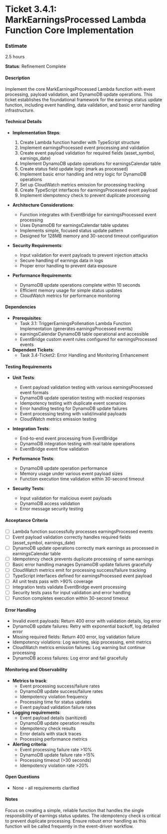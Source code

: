 # Ticket 3.4.1: MarkEarningsProcessed Lambda Function Core Implementation

### Estimate
2.5 hours

**Status**: Refinement Complete

#### Description
Implement the core MarkEarningsProcessed Lambda function with event processing, payload validation, and DynamoDB update operations. This ticket establishes the foundational framework for the earnings status update function, including event handling, data validation, and basic error handling infrastructure.

#### Technical Details
- **Implementation Steps**:
  1. Create Lambda function handler with TypeScript structure
  2. Implement earningsProcessed event processing and validation
  3. Create event payload validation for required fields (asset_symbol, earnings_date)
  4. Implement DynamoDB update operations for earningsCalendar table
  5. Create status field update logic (mark as processed)
  6. Implement basic error handling and retry logic for DynamoDB operations
  7. Set up CloudWatch metrics emission for processing tracking
  8. Create TypeScript interfaces for earningsProcessed event payload
  9. Implement idempotency check to prevent duplicate processing

- **Architecture Considerations**:
  - Function integrates with EventBridge for earningsProcessed event processing
  - Uses DynamoDB for earningsCalendar table updates
  - Implements simple, focused status update pattern
  - Designed for 128MB memory and 30-second timeout configuration

- **Security Requirements**:
  - Input validation for event payloads to prevent injection attacks
  - Secure handling of earnings data in logs
  - Proper error handling to prevent data exposure

- **Performance Requirements**:
  - DynamoDB update operations complete within 10 seconds
  - Efficient memory usage for simple status updates
  - CloudWatch metrics for performance monitoring

#### Dependencies
- **Prerequisites**:
  - Task 3.1: TriggerEarningsPollenation Lambda Function Implementation (generates earningsProcessed events)
  - earningsCalendar DynamoDB table operational and accessible
  - EventBridge custom event rules configured for earningsProcessed events
- **Dependent Tickets**:
  - Task 3.4-Ticket2: Error Handling and Monitoring Enhancement

#### Testing Requirements
- **Unit Tests**:
  - Event payload validation testing with various earningsProcessed event formats
  - DynamoDB update operation testing with mocked responses
  - Idempotency testing with duplicate event scenarios
  - Error handling testing for DynamoDB update failures
  - Event processing testing with valid/invalid payloads
  - CloudWatch metrics emission testing

- **Integration Tests**:
  - End-to-end event processing from EventBridge
  - DynamoDB integration testing with real table operations
  - EventBridge event flow validation

- **Performance Tests**:
  - DynamoDB update operation performance
  - Memory usage under various event payload sizes
  - Function execution time validation within 30-second timeout

- **Security Tests**:
  - Input validation for malicious event payloads
  - DynamoDB access validation
  - Error message security testing

#### Acceptance Criteria
- [ ] Lambda function successfully processes earningsProcessed events
- [ ] Event payload validation correctly handles required fields (asset_symbol, earnings_date)
- [ ] DynamoDB update operations correctly mark earnings as processed in earningsCalendar table
- [ ] Idempotency check prevents duplicate processing of same earnings
- [ ] Basic error handling manages DynamoDB update failures gracefully
- [ ] CloudWatch metrics emit for processing success/failure tracking
- [ ] TypeScript interfaces defined for earningsProcessed event payload
- [ ] All unit tests pass with >90% coverage
- [ ] Integration tests validate EventBridge event processing
- [ ] Security tests pass for input validation and error handling
- [ ] Function completes execution within 30-second timeout

#### Error Handling
- Invalid event payloads: Return 400 error with validation details, log error
- DynamoDB update failures: Retry with exponential backoff, log detailed error
- Missing required fields: Return 400 error, log validation failure
- Idempotency violations: Log warning, skip processing, emit metrics
- CloudWatch metrics emission failures: Log warning but continue processing
- DynamoDB access failures: Log error and fail gracefully

#### Monitoring and Observability
- **Metrics to track**:
  - Event processing success/failure rates
  - DynamoDB update success/failure rates
  - Idempotency violation frequency
  - Processing time for status updates
  - Event payload validation failure rates
- **Logging requirements**:
  - Event payload details (sanitized)
  - DynamoDB update operation results
  - Idempotency check results
  - Error details with stack traces
  - Processing performance metrics
- **Alerting criteria**:
  - Event processing failure rate >10%
  - DynamoDB update failure rate >15%
  - Processing timeout (>30 seconds)
  - Idempotency violation rate >20%

#### Open Questions
- None - all requirements clarified

#### Notes
Focus on creating a simple, reliable function that handles the single responsibility of earnings status updates. The idempotency check is critical to prevent duplicate processing. Ensure robust error handling as this function will be called frequently in the event-driven workflow. 